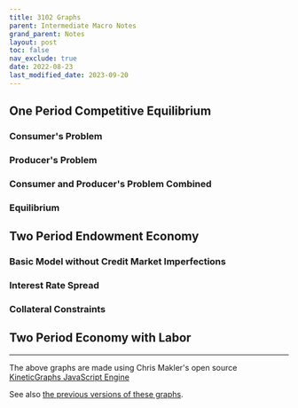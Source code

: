 ```yaml
---
title: 3102 Graphs
parent: Intermediate Macro Notes
grand_parent: Notes
layout: post
toc: false
nav_exclude: true
date: 2022-08-23
last_modified_date: 2023-09-20
---
```


<!--
https://www.econgraphs.org/
https://kineticgraphs.org/
https://github.com/cmakler/kgjs
https://www.econgraphs.org/textbook
-->

<script src="https://kineticgraphs.org/js/kg3d.0.2.6.js"></script>


## One Period Competitive Equilibrium


### Consumer's Problem

<div class="kg-container" src="./graphs/onePeriodConsumer.yml" clearColor='#fff0'></div>


### Producer's Problem

<div class="kg-container" src="./graphs/onePeriodProducer.yml" clearColor='#fff0'></div>

### Consumer and Producer's Problem Combined

<div class="kg-container" src="./graphs/onePeriodBothAgents.yml" clearColor='#fff0'></div>

### Equilibrium






## Two Period Endowment Economy


### Basic Model without Credit Market Imperfections


<div class="kg-container" src="./graphs/twoPeriodEndowment.yml" clearColor='#fff0'></div>

<!--
Cobb Douglass preferences are equivalent to log plus beta log preferences when alpha = 1/(1+beta) ???
      - ContourMap:
          levels: [0,1,1.5,2,2.5,3, params.utility]
          fn: "log(x)+params.b*log(y)"

      - EconIndifferenceMap:
          utilityFunction:
            CobbDouglas: {alpha: 1/(1+params.b)}
          levels: [1,2,3,4,5, calcs.utility]
      
-->




### Interest Rate Spread


<div class="kg-container" src="./graphs/twoPeriodInterestRateSpread.yml" clearColor='#fff0'></div>

<!--See also here: https://www.econgraphs.org/graphs/micro/exchange/intertemporal_choice/different_rates-->


### Collateral Constraints

<div class="kg-container" src="./graphs/twoPeriodCollateralConstraint.yml" clearColor='#fff0'></div>







## Two Period Economy with Labor

<div class="kg-container" src="./graphs/twoPeriodEquilibrium.yml" clearColor='#fdf6e3'></div>



---

The above graphs are made using Chris Makler's open source [KineticGraphs JavaScript Engine](https://github.com/cmakler/kgjs)

See also [the previous versions of these graphs](graphs2).



